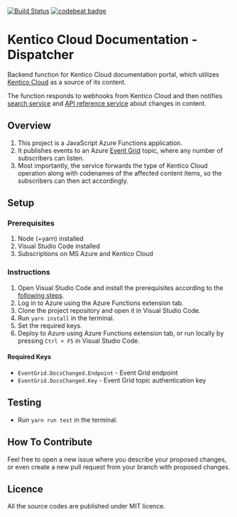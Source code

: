 [![Build Status](https://travis-ci.org/Kentico/kentico-cloud-docs-webhooks.svg?branch=master)](https://travis-ci.org/Kentico/kentico-cloud-docs-webhooks)
[![codebeat badge](https://codebeat.co/badges/dbbf18e6-89db-4046-89d5-fa5920191169)](https://codebeat.co/projects/github-com-kentico-kentico-cloud-docs-webhooks-master)

# Kentico Cloud Documentation - Dispatcher

Backend function for Kentico Cloud documentation portal, which utilizes [Kentico Cloud](https://app.kenticocloud.com/) as a source of its content.

The function responds to webhooks from Kentico Cloud and then notifies [search service](https://github.com/Kentico/kentico-cloud-docs-search) and [API reference service](https://github.com/Kentico/kentico-cloud-docs-api-reference) about changes in content.

## Overview
1. This project is a JavaScript Azure Functions application.
2. It publishes events to an Azure [Event Grid](https://azure.microsoft.com/en-us/services/event-grid/) topic, where any number of subscribers can listen.
3. Most importantly, the service forwards the type of Kentico Cloud operation along with codenames of the affected content items, so the subscribers can then act accordingly.

## Setup

### Prerequisites
1. Node (+yarn) installed
2. Visual Studio Code installed
3. Subscriptions on MS Azure and Kentico Cloud

### Instructions
1. Open Visual Studio Code and install the prerequisites according to the [following steps](https://code.visualstudio.com/tutorials/functions-extension/getting-started).
2. Log in to Azure using the Azure Functions extension tab.
3. Clone the project repository and open it in Visual Studio Code.
4. Run `yarn install` in the terminal.
5. Set the required keys.
6. Deploy to Azure using Azure Functions extension tab, or run locally by pressing `Ctrl + F5` in Visual Studio Code.

#### Required Keys
* `EventGrid.DocsChanged.Endpoint` - Event Grid endpoint
* `EventGrid.DocsChanged.Key` - Event Grid topic authentication key

## Testing
* Run `yarn run test` in the terminal.

## How To Contribute
Feel free to open a new issue where you describe your proposed changes, or even create a new pull request from your branch with proposed changes.

## Licence
All the source codes are published under MIT licence.
